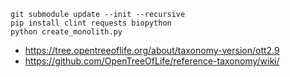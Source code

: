 ```
git submodule update --init --recursive
pip install clint requests biopython
python create_monolith.py
```

- https://tree.opentreeoflife.org/about/taxonomy-version/ott2.9
- https://github.com/OpenTreeOfLife/reference-taxonomy/wiki/

